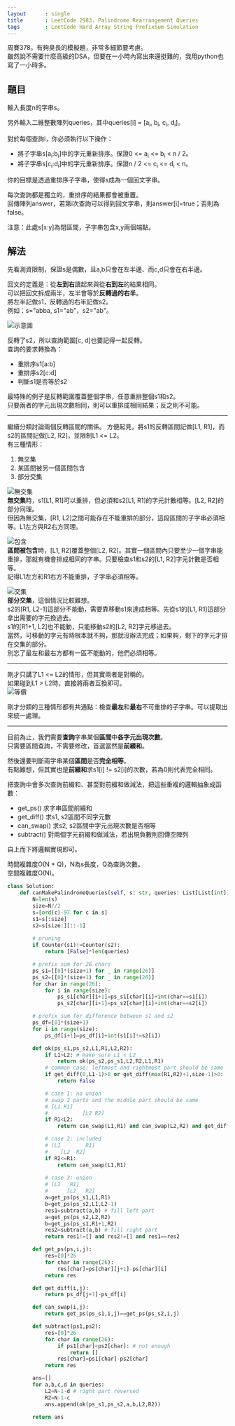 ```yaml
---
layout      : single
title       : LeetCode 2983. Palindrome Rearrangement Queries
tags        : LeetCode Hard Array String PrefixSum Simulation
---
```

周賽378。有夠臭長的模擬題，非常多細節要考慮。  
雖然說不需要什麼高級的DSA，但要在一小時內寫出來還挺難的，我用python也寫了一小時多。  

## 題目

輸入長度n的字串s。  

另外輸入二維整數陣列queries，其中queries[i] = [a<sub>i</sub>, b<sub>i</sub>, c<sub>i</sub>, d<sub>i</sub>]。  

對於每個查詢i，你必須執行以下操作：  

- 將子字串s[a<sub>i</sub>:b<sub>i</sub>]中的字元重新排序。保證0 <= a<sub>i</sub> <= b<sub>i</sub> < n / 2。  
- 將子字串s[c<sub>i</sub>:d<sub>i</sub>]中的字元重新排序。保證n / 2 <= c<sub>i</sub> <= d<sub>i</sub> < n。  

你的目標是透過重排序子字串，使得s成為一個回文字串。  

每次查詢都是獨立的，重排序的結果都會被重置。  
回傳陣列answer，若第i次查詢可以得到回文字串，則answer[i]=true；否則為false。  

注意：此處s[x:y]為閉區間，子字串包含x,y兩個端點。  

## 解法

先看測資限制，保證s是偶數，且a,b只會在左半邊、而c,d只會在右半邊。  

回文的定義是：從**左到右**讀起來與從**右到左**的結果相同。  
可以把回文拆成兩半，左半會等於**反轉過的右半**。  
將左半記做s1，反轉過的右半記做s2。  
例如：s="abba, s1="ab"，s2="ab"。

![示意圖](/assets/img/2983-1.jpg)

反轉了s2，所以查詢範圍[c, d]也要記得一起反轉。  
查詢的要求轉換為：  

- 重排序s1[a:b]
- 重排序s2[c:d]  
- 判斷s1是否等於s2  

最特殊的例子是反轉範圍覆蓋整個字串，任意重排整個s1和s2。  
只要兩者的字元出現次數相同，則可以重排成相同結果；反之則不可能。  

---

繼續分類討論兩個反轉區間的關係。
方便起見，將s1的反轉區間記做[L1, R1]，而s2的區間記做[L2, R2]，並限制L1 <= L2。  
有三種情形：  

1. 無交集  
2. 某區間被另一個區間包含  
3. 部分交集  

![無交集](/assets/img/2983-2.jpg)  
**無交集**時，s1[L1, R1]可以重排，但必須和s2[L1, R1]的字元計數相等。[L2, R2]的部分同理。  
但因為無交集，[R1, L2]之間可能存在不能重排的部分，這段區間的子字串必須相等。L1左方與R2右方同理。  

![包含](/assets/img/2983-3.jpg)  
**區間被包含**時，[L1, R2]覆蓋整個[L2, R2]。其實一個區間內只要至少一個字串能重排，那就有機會排成相同的字串。只要檢查s1和s2的[L1, R2]字元計數是否相等。  
記得L1左方和R1右方不能重排，子字串必須相等。  

![交集](/assets/img/2983-4.jpg)  
**部分交集**，這個情況比較難想。  
s2的[R1, L2-1]這部分不能動，需要靠移動s1來達成相等。先從s1的[L1, R1]這部分拿出需要的字元換過去。  
s1的[R1+1, L2]也不能動，只能移動s2的[L2, R2]字元移過去。  
當然，可移動的字元有時根本就不夠，那就沒辦法完成；如果夠，剩下的字元才排在交集的部分。  
別忘了最左和最右方都有一區不能動的，他們必須相等。  

---

剛才只講了L1 <= L2的情形，但其實兩者是對稱的。  
如果碰到L1 > L2時，直接將兩者互換即可。  
![等價](/assets/img/2983-5.jpg)  

剛才分類的三種情形都有共通點：檢查**最左**和**最右**不可重排的子字串。可以提取出來統一處理。  

---

目前為止，我們需要**查詢**字串某個**區間**中**各字元出現次數**。  
只需要區間查詢，不需要修改，首選當然是**前綴和**。  

然後還要判斷兩字串某個**區間**是否**完全相等**。  
有點難想，但其實也是**前綴和**求s1[i] != s2[i]的次數，若為0則代表完全相同。  

把查詢中會多次查詢前綴和、甚至對前綴和做減法，把這些重複的邏輯抽象成函數：  

- get_ps() 求字串區間前綴和  
- get_diff() 求s1, s2區間不同字元數  
- can_swap() 求s2, s2區間中字元出現次數是否相等  
- subtract() 對兩個字元前綴和做減法，若出現負數則回傳空陣列  

自上而下將邏輯實現即可。  

時間複雜度O(N + Q)，N為s長度，Q為查詢次數。  
空間複雜度O(N)。  

```python
class Solution:
    def canMakePalindromeQueries(self, s: str, queries: List[List[int]]) -> List[bool]:
        N=len(s)
        size=N//2
        s=[ord(c)-97 for c in s]
        s1=s[:size]
        s2=s[size:][::-1]
        
        # pruning
        if Counter(s1)!=Counter(s2):
            return [False]*len(queries)

        # prefix sum for 26 chars
        ps_s1=[[0]*(size+1) for _ in range(26)]
        ps_s2=[[0]*(size+1) for _ in range(26)]
        for char in range(26):
            for i in range(size):
                ps_s1[char][i+1]=ps_s1[char][i]+int(char==s1[i])
                ps_s2[char][i+1]=ps_s2[char][i]+int(char==s2[i])

        # prefix sum for difference between s1 and s2
        ps_df=[0]*(size+1)
        for i in range(size):
            ps_df[i+1]=ps_df[i]+int(s1[i]!=s2[i])

        def ok(ps_s1,ps_s2,L1,R1,L2,R2):
            if L1>L2: # make sure L1 < L2
                return ok(ps_s2,ps_s1,L2,R2,L1,R1)
            # common case: leftmost and rightmost part should be same
            if get_diff(0,L1-1)>0 or get_diff(max(R1,R2)+1,size-1)>0:
                return False

            # case 1: no union
            # swap 2 parts and the middle part should be same
            # [L1 R1]
            #           [L2 R2]
            if R1<L2:
                return can_swap(L1,R1) and can_swap(L2,R2) and get_diff(R1+1,L2-1)==0

            # case 2: included
            # [L1        R1]
            #    [L2  R2]
            if R2<=R1:
                return can_swap(L1,R1)
            
            # case 3: union
            # [L1   R1]
            #      [L2   R2]
            a=get_ps(ps_s1,L1,R1)
            b=get_ps(ps_s2,L1,L2-1)
            res1=subtract(a,b) # fill left part
            a=get_ps(ps_s2,L2,R2)
            b=get_ps(ps_s1,R1+1,R2)
            res2=subtract(a,b) # fill right part
            return res1!=[] and res2!=[] and res1==res2

        def get_ps(ps,i,j):
            res=[0]*26
            for char in range(26):
                res[char]=ps[char][j+1]-ps[char][i]
            return res

        def get_diff(i,j):
            return ps_df[j+1]-ps_df[i]

        def can_swap(i,j):
            return get_ps(ps_s1,i,j)==get_ps(ps_s2,i,j)

        def subtract(ps1,ps2):
            res=[0]*26
            for char in range(26):
                if ps1[char]<ps2[char]: # not enough
                    return []
                res[char]=ps1[char]-ps2[char]
            return res

        ans=[]
        for a,b,c,d in queries:
            L2=N-1-d # right part reversed
            R2=N-1-c
            ans.append(ok(ps_s1,ps_s2,a,b,L2,R2))

        return ans
```
